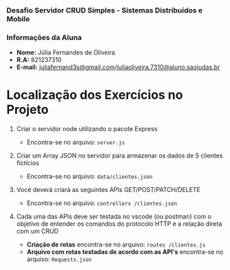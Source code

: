 ###  Desafio Servidor CRUD Simples - Sistemas Distribuídos e Mobile

### Informações da Aluna
  - **Nome:** Júlia Fernandes de Oliveira
  - **R.A:** 821237310
  - **E-mail:** juliafernand3s@gmail.com/juliaoliveira.7310@aluno.saojudas.br

# Localização dos Exercícios no Projeto

1. Criar o servidor node utilizando o pacote Express
    - Encontra-se no arquivo:
    `server.js`
    
2. Criar um Array JSON no servidor para armazenar os dados de 5 clientes fictícios 
    - Encontra-se no arquivo:
    `data/clientes.json`
    
3. Você deverá criará as seguintes APIs GET/POST/PATCH/DELETE
    - Encontra-se no arquivo:
    `controllers /clientes.json`

4. Cada uma das APIs deve ser testada no vscode (ou postman) com o objetivo de  entender os comandos do protocolo HTTP e a relação direta com um CRUD
    - **Criação de rotas** encontra-se no arquivo:
    `routes /clientes.js`
    - **Arquivo com rotas testadas de acordo com as API's** encontra-se no arquivo:
    `Requests.json`
